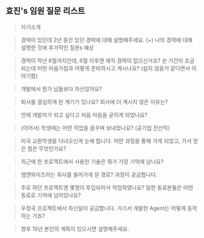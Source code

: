 효진's 임원 질문 리스트
---
> 자기소개

> 경력이 있던데 2년 동안 있던 경력에 대해 설명해주세요. (+) 나의 경력에 대해 설명한 것에 추가적인 질문s 예상


> 경력이 작년 6월까지인데, 6월 이후엔 재직 경력이 없으신거죠? 쉰 기간이 조금 되는데 어떤 마음가짐과 어떻게 준비하시고 계시나요? (쉽지 않을거 같다면서 이야기함)

> 개발에서 뭔가 남들보다 자신있어요?

> 퇴사를 결심하게 된 계기가 있나요? 회사에 더 계시지 않은 이유는?

> 언제 개발자가 되고 싶다고 처음 마음을 굳히게 되었나요? 

> (이어서) 학생때는 어떤 직업을 꿈꾸며 보내었나요? (공기업 전산직)

> 미국 교환학생을 다녀오신게 눈에 띕니다. 어떤 과정을 통해 가게 되었고, 가서 얻은 점은 무엇인가요?

> 최근에 한 프로젝트에서 사용한 기술은 뭐가 가장 기억에 남나요?

> 엠앤와이즈라는 회사를 들어가게 된 경로? 과정이 궁금합니다.

> 주로 하던 프로젝트엔 몇명이 투입되어서 작업하였나요? 일한 동료분들은 어떤 동료로 기억에 남아있나요?

> 우정국 프로젝트에서 하신일이 궁금합니다. 거기서 개발한 Agent는 어떻게 동작하는 거죠?

> 향후 10년 본인의 계획이 있으시면 설명해주세요.